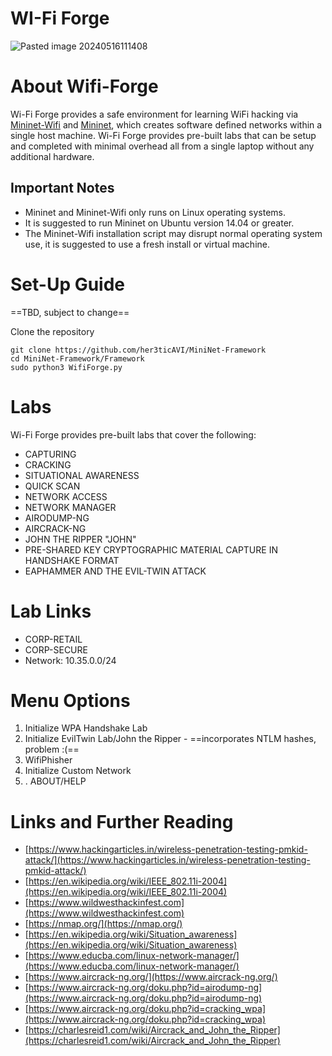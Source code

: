 # WI-Fi Forge

![Pasted image 20240516111408](https://github.com/her3ticAVI/MiniNet-Framework/assets/95513994/211da053-38ad-4f92-9cf3-920570dca8b3)

# About Wifi-Forge

Wi-Fi Forge provides a safe environment for learning WiFi hacking via [Mininet-Wifi](https://github.com/intrig-unicamp/mininet-wifi/tree/master?tab=readme-ov-file) and [Mininet](https://github.com/mininet/mininet), which creates software defined networks within a single host machine. Wi-Fi Forge provides pre-built labs that can be setup and completed with minimal overhead all from a single laptop without any additional hardware.

## Important Notes

- Mininet and Mininet-Wifi only runs on Linux operating systems. 
- It is suggested to run Mininet on Ubuntu version 14.04 or greater. 
- The Mininet-Wifi installation script may disrupt normal operating system use, it is suggested to use a fresh install or virtual machine.
# Set-Up Guide

==TBD, subject to change==

Clone the repository
```
git clone https://github.com/her3ticAVI/MiniNet-Framework
cd MiniNet-Framework/Framework
sudo python3 WifiForge.py
```

# Labs

Wi-Fi Forge provides pre-built labs that cover the following:

- CAPTURING
- CRACKING
- SITUATIONAL AWARENESS
- QUICK SCAN
- NETWORK ACCESS
- NETWORK MANAGER
- AIRODUMP-NG
- AIRCRACK-NG
- JOHN THE RIPPER "JOHN"
- PRE-SHARED KEY CRYPTOGRAPHIC MATERIAL CAPTURE IN HANDSHAKE FORMAT
- EAPHAMMER AND THE EVIL-TWIN ATTACK

# Lab Links

- CORP-RETAIL
- CORP-SECURE
- Network: 10.35.0.0/24

# Menu Options

1. Initialize WPA Handshake Lab
2. Initialize EvilTwin Lab/John the Ripper - ==incorporates NTLM hashes, problem :(==
4. WifiPhisher 
5. Initialize Custom Network 
6. . ABOUT/HELP

# Links and Further Reading 

- [https://www.hackingarticles.in/wireless-penetration-testing-pmkid-attack/](https://www.hackingarticles.in/wireless-penetration-testing-pmkid-attack/)
- [https://en.wikipedia.org/wiki/IEEE_802.11i-2004](https://en.wikipedia.org/wiki/IEEE_802.11i-2004)
- [https://www.wildwesthackinfest.com](https://www.wildwesthackinfest.com)
- [https://nmap.org/](https://nmap.org/)
- [https://en.wikipedia.org/wiki/Situation_awareness](https://en.wikipedia.org/wiki/Situation_awareness)
- [https://www.educba.com/linux-network-manager/](https://www.educba.com/linux-network-manager/)
- [https://www.aircrack-ng.org/](https://www.aircrack-ng.org/)
- [https://www.aircrack-ng.org/doku.php?id=airodump-ng](https://www.aircrack-ng.org/doku.php?id=airodump-ng)
- [https://www.aircrack-ng.org/doku.php?id=cracking_wpa](https://www.aircrack-ng.org/doku.php?id=cracking_wpa)
- [https://charlesreid1.com/wiki/Aircrack_and_John_the_Ripper](https://charlesreid1.com/wiki/Aircrack_and_John_the_Ripper)
